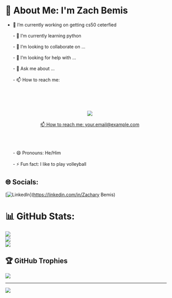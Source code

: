 # 💫 About Me:  I'm Zach Bemis
- 🔭 I’m currently working on getting cs50 ceterfied <br><br>- 🌱 I’m currently learning python<br><br>- 👯 I’m looking to collaborate on ... <br><br>- 🤔 I’m looking for help with ... <br><br>- 💬 Ask me about ... <br><br>- 📫 How to reach me: <p align='center'> <br><br>   <a href="https://www.linkedin.com/in/zachary-bemis-8b9305328/"> <br><br>       <img src="https://img.shields.io/badge/linkedin-%230077B5.svg?&style=for-the-badge&logo=linkedin&logoColor=white"/> <br><br>    📫 How to reach me: <a href='mailto:your.email@example.com'>your.email@example.com</a> <br><br></p> <br><br>- 😄 Pronouns: He/Him<br><br>- ⚡ Fun fact: I like to play volleyball


## 🌐 Socials:
[![LinkedIn](https://img.shields.io/badge/LinkedIn-%230077B5.svg?logo=linkedin&logoColor=white)](https://linkedin.com/in/Zachary Bemis) 
# 📊 GitHub Stats:
![](https://github-readme-stats.vercel.app/api?username=zach-bemis&theme=dark&hide_border=false&include_all_commits=false&count_private=false)<br/>
![](https://github-readme-streak-stats.herokuapp.com/?user=zach-bemis&theme=dark&hide_border=false)<br/>
![](https://github-readme-stats.vercel.app/api/top-langs/?username=zach-bemis&theme=dark&hide_border=false&include_all_commits=false&count_private=false&layout=compact)

## 🏆 GitHub Trophies
![](https://github-profile-trophy.vercel.app/?username=zach-bemis&theme=radical&no-frame=false&no-bg=true&margin-w=4)

---
[![](https://visitcount.itsvg.in/api?id=zach-bemis&icon=0&color=0)](https://visitcount.itsvg.in)

<!-- Proudly created with GPRM ( https://gprm.itsvg.in ) -->
